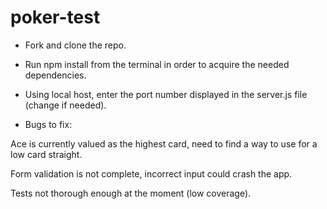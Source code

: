 # poker-test

- Fork and clone the repo.

- Run npm install from the terminal in order to acquire the needed dependencies.

- Using local host, enter the port number displayed in the server.js file (change if needed).

* Bugs to fix:

Ace is currently valued as the highest card, need to find a way to use for a low card straight.

Form validation is not complete, incorrect input could crash the app.

Tests not thorough enough at the moment (low coverage).
